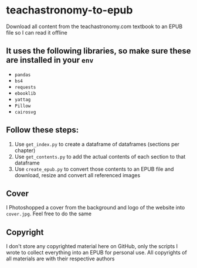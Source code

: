 # teachastronomy-to-epub
 Download all content from the teachastronomy.com textbook to an EPUB file so I can read it offline

## It uses the following libraries, so make sure these are installed in your `env`
* `pandas`
* `bs4`
* `requests`
* `ebooklib`
* `yattag`
* `Pillow`
* `cairosvg`

## Follow these steps:
1. Use `get_index.py` to create a dataframe of dataframes (sections per chapter)
1. Use `get_contents.py` to add the actual contents of each section to that dataframe
1. Use `create_epub.py` to convert those contents to an EPUB file and download, resize and convert all referenced images

## Cover
I Photoshopped a cover from the background and logo of the website into `cover.jpg`. Feel free to do the same

## Copyright
I don't store any copyrighted material here on GitHub, only the scripts I wrote to collect everything into an EPUB for personal use. All copyrights of all materials are with their respective authors
